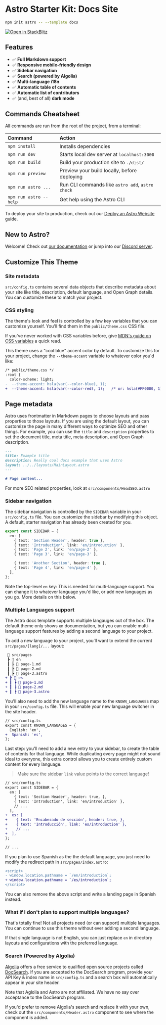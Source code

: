 # Astro Starter Kit: Docs Site

```bash
npm init astro -- --template docs
```

[![Open in StackBlitz](https://developer.stackblitz.com/img/open_in_stackblitz.svg)](https://stackblitz.com/github/withastro/astro/tree/latest/examples/docs)

## Features

- ✅ **Full Markdown support**
- ✅ **Responsive mobile-friendly design**
- ✅ **Sidebar navigation**
- ✅ **Search (powered by Algolia)**
- ✅ **Multi-language i18n**
- ✅ **Automatic table of contents**
- ✅ **Automatic list of contributors**
- ✅ (and, best of all) **dark mode**

## Commands Cheatsheet

All commands are run from the root of the project, from a terminal:

| Command                | Action                                           |
| :--------------------- | :----------------------------------------------- |
| `npm install`          | Installs dependencies                            |
| `npm run dev`          | Starts local dev server at `localhost:3000`      |
| `npm run build`        | Build your production site to `./dist/`          |
| `npm run preview`      | Preview your build locally, before deploying     |
| `npm run astro ...`    | Run CLI commands like `astro add`, `astro check` |
| `npm run astro --help` | Get help using the Astro CLI                     |

To deploy your site to production, check out our [Deploy an Astro Website](https://docs.astro.build/guides/deploy) guide.

## New to Astro?

Welcome! Check out [our documentation](https://docs.astro.build) or jump into our [Discord server](https://astro.build/chat).

## Customize This Theme

### Site metadata

`src/config.ts` contains several data objects that describe metadata about your site like title, description, default language, and Open Graph details. You can customize these to match your project.

### CSS styling

The theme's look and feel is controlled by a few key variables that you can customize yourself. You'll find them in the `public/theme.css` CSS file.

If you've never worked with CSS variables before, give [MDN's guide on CSS variables](https://developer.mozilla.org/en-US/docs/Web/CSS/Using_CSS_custom_properties) a quick read.

This theme uses a "cool blue" accent color by default. To customize this for your project, change the `--theme-accent` variable to whatever color you'd like:

```diff
/* public/theme.css */
:root {
  color-scheme: light;
-  --theme-accent: hsla(var(--color-blue), 1);
+  --theme-accent: hsla(var(--color-red), 1);   /* or: hsla(#FF0000, 1); */
```

## Page metadata

Astro uses frontmatter in Markdown pages to choose layouts and pass properties to those layouts. If you are using the default layout, you can customize the page in many different ways to optimize SEO and other things. For example, you can use the `title` and `description` properties to set the document title, meta title, meta description, and Open Graph description.

```markdown
---
title: Example title
description: Really cool docs example that uses Astro
layout: ../../layouts/MainLayout.astro
---

# Page content...
```

For more SEO related properties, look at `src/components/HeadSEO.astro`

### Sidebar navigation

The sidebar navigation is controlled by the `SIDEBAR` variable in your `src/config.ts` file. You can customize the sidebar by modifying this object. A default, starter navigation has already been created for you.

```ts
export const SIDEBAR = {
  en: [
    { text: 'Section Header', header: true },
    { text: 'Introduction', link: 'en/introduction' },
    { text: 'Page 2', link: 'en/page-2' },
    { text: 'Page 3', link: 'en/page-3' },

    { text: 'Another Section', header: true },
    { text: 'Page 4', link: 'en/page-4' },
  ],
};
```

Note the top-level `en` key: This is needed for multi-language support. You can change it to whatever language you'd like, or add new languages as you go. More details on this below.

### Multiple Languages support

The Astro docs template supports multiple langauges out of the box. The default theme only shows `en` documentation, but you can enable multi-language support features by adding a second language to your project.

To add a new language to your project, you'll want to extend the current `src/pages/[lang]/...` layout:

```diff
 📂 src/pages
 ┣ 📂 en
 ┃ ┣ 📜 page-1.md
 ┃ ┣ 📜 page-2.md
 ┃ ┣ 📜 page-3.astro
+ ┣ 📂 es
+ ┃ ┣ 📜 page-1.md
+ ┃ ┣ 📜 page-2.md
+ ┃ ┣ 📜 page-3.astro
```

You'll also need to add the new language name to the `KNOWN_LANGUAGES` map in your `src/config.ts` file. This will enable your new language switcher in the site header.

```diff
// src/config.ts
export const KNOWN_LANGUAGES = {
  English: 'en',
+  Spanish: 'es',
};
```

Last step: you'll need to add a new entry to your sidebar, to create the table of contents for that language. While duplicating every page might not sound ideal to everyone, this extra control allows you to create entirely custom content for every language.

> Make sure the sidebar `link` value points to the correct language!

```diff
// src/config.ts
export const SIDEBAR = {
  en: [
    { text: 'Section Header', header: true, },
    { text: 'Introduction', link: 'en/introduction' },
    // ...
  ],
+  es: [
+    { text: 'Encabezado de sección', header: true, },
+    { text: 'Introducción', link: 'es/introduction' },
+    // ...
+  ],
};

// ...
```

If you plan to use Spanish as the the default language, you just need to modify the redirect path in `src/pages/index.astro`:

```diff
<script>
- window.location.pathname = `/en/introduction`;
+ window.location.pathname = `/es/introduction`;
</script>
```

You can also remove the above script and write a landing page in Spanish instead.

### What if I don't plan to support multiple languages?

That's totally fine! Not all projects need (or can support) multiple languages. You can continue to use this theme without ever adding a second language.

If that single language is not English, you can just replace `en` in directory layouts and configurations with the preferred language.

### Search (Powered by Algolia)

[Algolia](https://www.algolia.com/) offers a free service to qualified open source projects called [DocSearch](https://docsearch.algolia.com/). If you are accepted to the DocSearch program, provide your API Key & index name in `src/config.ts` and a search box will automatically appear in your site header.

Note that Aglolia and Astro are not affiliated. We have no say over acceptance to the DocSearch program.

If you'd prefer to remove Algolia's search and replace it with your own, check out the `src/components/Header.astro` component to see where the component is added.
